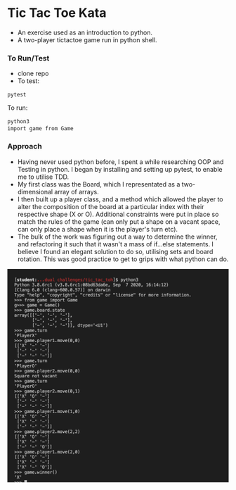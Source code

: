 # Tic Tac Toe Kata

- An exercise used as an introduction to python. 
- A two-player tictactoe game run in python shell. 

### To Run/Test
- clone repo 
- To test: 
```
pytest
```
To run: 
```
python3
import game from Game
```

### Approach 
- Having never used python before, I spent a while researching OOP and Testing in python. I began by installing and setting up pytest, to enable me to utilise TDD. 
- My first class was the Board, which I representated as a two-dimensional array of arrays. 
- I then built up a player class, and a method which allowed the player to alter the composition of the board at a particular index with their respective shape (X or O). Additional constraints were put in place so match the rules of the game (can only put a shape on a vacant space, can only place a shape when it is the player's turn etc).
- The bulk of the work was figuring out a way to determine the winner, and refactoring it such that it wasn't a mass of if...else statements. I believe I found an elegant solution to do so, utilising sets and board rotation. This was good practice to get to grips with what python can do. 

<img src="Screenshot 2020-09-12 at 15.53.31.png">